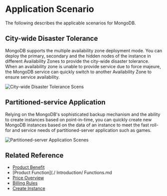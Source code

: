 # Application Scenario

The following describes the applicable scenarios for MongoDB.

## City-wide Disaster Tolerance
MongoDB supports the multiple availability zone deployment mode. You can deploy the primary, secondary and the hidden nodes of the instance in different Availability Zones to provide the city-wide disaster tolerance. When an availability zone is unable to provide service due to force majeure, the MongoDB service can quickly switch to another Availability Zone to ensure service availability.

![City-wide Disaster Tolerance Scens](https://github.com/jdcloudcom/cn/blob/master/image/mongodb/mongo-001.png)


## Partitioned-service Application
Relying on the MongoDB's sophisticated backup mechanism and the ability to create instances based on point-in-time, you can quickly create new MongoDB instances based on the data of an instance to meet the fast roll-for and service needs of partitioned-server application such as games.

![Partitioned-server Application Scenes](https://github.com/jdcloudcom/cn/blob/master/image/mongodb/mongo-002.png)

## Related Reference

- [Product Benefit](../Product-Introduction/Benefits.md)
- [Product Function](./ Introduction/ Functions.md
- [Price Overview](../Pricing/Price-Overview.md)
- [Billing Rules](../Pricing/Billing-Rules.md)
- [Create Instance](../Getting-Started/Create-Instance.md)
